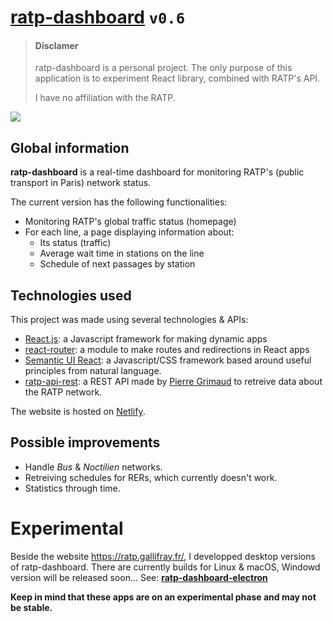 # [ratp-dashboard](https://ratp.gallifray.fr) `v0.6`


> #### Disclamer
> ratp-dashboard is a personal project. The only purpose of this application is to experiment React library, combined with RATP's API.
> 
> I have no affiliation with the RATP.

![](https://i.imgur.com/3saxFZM.png)


## Global information

**ratp-dashboard** is a real-time dashboard for monitoring RATP's (public transport in Paris) network status.

The current version has the following functionalities:
* Monitoring RATP's global traffic status (homepage)
* For each line, a page displaying information about:
  * Its status (traffic)
  * Average wait time in stations on the line
  * Schedule of next passages by station

## Technologies used

This project was made using several technologies & APIs:
* [React.js](https://github.com/facebook/react): a Javascript framework for making dynamic apps
* [react-router](https://github.com/ReactTraining/react-router): a module to make routes and redirections in React apps
* [Semantic UI React](https://github.com/Semantic-Org/Semantic-UI-React): a Javascript/CSS framework based around useful principles from natural language.
* [ratp-api-rest](https://github.com/pgrimaud/ratp-api-rest): a REST API made by [Pierre Grimaud](https://github.com/pgrimaud) to retreive data about the RATP network.

The website is hosted on [Netlify](https://www.netlify.com/).

## Possible improvements
* Handle *Bus* & *Noctilien* networks.
* Retreiving schedules for RERs, which currently doesn't work.
* Statistics through time.

# Experimental
Beside the website https://ratp.gallifray.fr/, I developped desktop versions of ratp-dashboard.
There are currently builds for Linux & macOS, Windowd version will be released soon...
See: [**ratp-dashboard-electron**](https://github.com/gallifray/ratp-dashboard-electron/releases)

**Keep in mind that these apps are on an experimental phase and may not be stable.**
